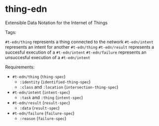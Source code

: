 # thing-edn
Extensible Data Notation for the Internet of Things

Tags:

`#t-edn/thing`    represents a thing connected to the network
`#t-edn/intent`   represents an intent for another `#t-edn/thing`
`#t-edn/result`   represents a succesful execution of a `#t-edn/intent`
`#t-edn/failure`  represents an unsuccesful execution of a `#t-edn/intent`

Requirements:

- `#t-edn/thing`                (`thing-spec`)
  - `:identity`                 (`identified-thing-spec`)
  - `:class` and `:location`    (`intersection-thing-spec`)
- `#t-edn/intent`               (`intent-spec`)
  - `:task` and `:thing`        (`intent-spec`)
- `#t-edn/result`               (`result-spec`)
  - `:data`                     (`result-spec`)
- `#t-edn/failure`              (`failure-spec`)
  - `:reason`                   (`failure-spec`)
